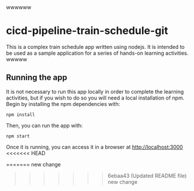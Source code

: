 wwwwww

# cicd-pipeline-train-schedule-git

This is a complex train schedule app written using nodejs. It is intended to be used as a sample application for a series of hands-on learning activities.
wwwww
## Running the app

It is not necessary to run this app locally in order to complete the learning activities, but if you wish to do so you will need a local installation of npm. Begin by installing the npm dependencies with:

    npm install

Then, you can run the app with:

    npm start

Once it is running, you can access it in a browser at [http://localhost:3000](http://localhost:3000)
<<<<<<< HEAD

=======
new change
>>>>>>> 6ebaa43 (Updated README file)
new change
